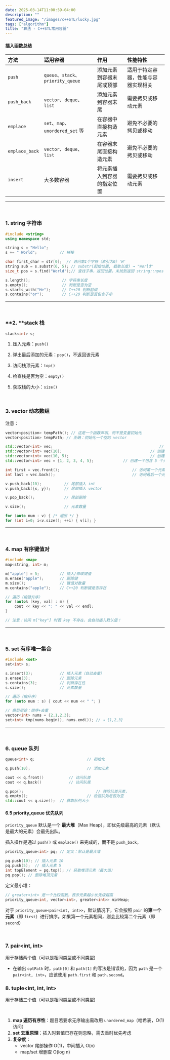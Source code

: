 ```yaml
---
date: 2025-03-14T11:00:59-04:00
description: ""
featured_image: "/images/c++STL/lucky.jpg"
tags: ["algorithm"]
title: "算法 - C++STL常用容器"
---
```


#### 插入函数总结

| 方法           | 适用容器                           | 作用                       | 性能特性                           |
| :------------- | :--------------------------------- | :------------------------- | :--------------------------------- |
| `push`         | `queue`、`stack`、`priority_queue` | 添加元素到容器末尾或顶部   | 适用于特定容器，性能与容器实现相关 |
| `push_back`    | `vector`、`deque`、`list`          | 添加元素到容器末尾         | 需要拷贝或移动元素                 |
| `emplace`      | `set`、`map`、`unordered_set` 等   | 在容器中直接构造元素       | 避免不必要的拷贝或移动             |
| `emplace_back` | `vector`、`deque`、`list`          | 在容器末尾直接构造元素     | 避免不必要的拷贝或移动             |
| `insert`       | 大多数容器                         | 将元素插入到容器的指定位置 | 需要拷贝或移动元素                 |

------

&nbsp;

### **1. string 字符串**

```cpp
#include <string>
using namespace std;

string s = "Hello";
s += " World";          // 拼接

char first_char = str[0];  // 访问第1个字符（索引为0）'H'
string sub = s.substr(6, 5); // substr(起始位置, 截取长度) → "World"
size_t pos = s.find("World");// 查找子串，返回位置，未找到返回 string::npos

s.length();              // 字符串长度
s.empty();               // 判断是否为空
s.starts_with("He");     // C++20 判断前缀
s.contains("or");        // C++20 判断是否包含子串
```

---

&nbsp;

### **2. **stack 栈

```c++
stack<int> s;
```

1. 压入元素：`push()`

2. 弹出最后添加的元素：`pop()`，不返回该元素

3. 访问栈顶元素：`top()`

4. 检查栈是否为空：`empty()`

5. 获取栈的大小：`size()`

&nbsp;

### 3. vector 动态数组

注意：

```c++
vector<position> tempPath(); // 这是一个函数声明，而不是变量初始化
vector<position> tempPath; // 正确：初始化一个空的 vector
```



```c++
std::vector<int> vec; 												// 创建一个空的 int 类型 vector
std::vector<int> vec(10); 										// 创建一个包含 10 个元素的 vector，初始值为 0
std::vector<int> vec(10, 5); 									// 创建一个包含 10 个元素的 vector，初始值为 5
std::vector<int> vec = {1, 2, 3, 4, 5}; 			// 创建一个包含 5 个元素的 vector
```

```cpp
int first = vec.front(); 								// 访问第一个元素
int last = vec.back();  								// 访问最后一个元素

v.push_back(10);          // 尾部插入 int
v.push_back({x, y});      // 尾部插入 vector

v.pop_back();             // 尾部删除

v.size();                 // 元素数量

for (auto num : v) { /* 遍历 */ }
for (int i=0; i<v.size(); ++i) { v[i]; }
```

---

&nbsp;

### 4. map 有序键值对

```cpp
#include <map>
map<string, int> m;

m["apple"] = 5;         // 插入/修改键值
m.erase("apple");       // 删除键
m.size();               // 键值对数量
m.contains("apple");    // C++20 判断键是否存在

// 遍历（按键升序）
for (auto& [key, val] : m) { 
    cout << key << ": " << val << endl; 
}

// 注意：访问 m["key"] 时若 key 不存在，会自动插入默认值！
```

---

&nbsp;

### 5. set 有序唯一集合

```cpp
#include <set>
set<int> s;

s.insert(3);            // 插入元素（自动去重）
s.erase(3);             // 删除元素
s.contains(3);          // 判断存在性
s.size();               // 元素数量

// 遍历（按升序）
for (auto num : s) { cout << num << " "; }

// 典型用途：排序+去重
vector<int> nums = {2,1,2,3};
set<int> tmp(nums.begin(), nums.end()); // → {1,2,3}
```

---

&nbsp;

### 6. queue 队列

```c++
queue<int> q;						// 初始化

q.push(10);							// 添加元素

cout << q.front() 			// 访问队首
cout << q.back()   			// 访问队尾

q.pop();								// 移除队首元素，
q.empty();							// 检查队列是否为空
std::cout << q.size();  // 获取队列大小
```
#### 6.5 priority_queue 优先队列

`priority_queue` 默认是一个 **最大堆**（Max Heap），即优先级最高的元素（默认是最大的元素）会最先出队。

插入操作是通过 `push()` 或 `emplace()` 来完成的，而不是 `push_back`。

```c++
priority_queue<int> pq; // 定义：默认是最大堆

pq.push(10); // 插入元素 10
pq.push(5);  // 插入元素 5
int topElement = pq.top(); // 获取堆顶元素（最大值）
pq.pop(); // 删除堆顶元素
```

定义最小堆：

```c++
// greater<int> 是一个比较函数，表示元素越小优先级越高
priority_queue<int, vector<int>, greater<int>> minHeap;
```

对于 `priority_queue<pair<int, int>>`，默认情况下，它会按照 `pair` 的**第一个元素**（即 `first`）进行排序。如果第一个元素相同，则会比较第二个元素（即 `second`）

&nbsp;

### 7. pair<int, int>

用于存储两个值（可以是相同类型或不同类型)

- 在输出 `optPath` 时，`path[0]` 和 `path[1]` 的写法是错误的，因为 `path` 是一个 `pair<int, int>`，应该使用 `path.first` 和 `path.second`。

### 8. tuple<int, int, int>

用于存储三个值（可以是相同类型或不同类型)

&nbsp;

1. **map 遍历有序性**：题目若要求无序输出需改用 `unordered_map`（哈希表，O(1)访问）
2. **set 去重原理**：插入时若值已存在则忽略，需去重时优先考虑
3. **复杂度**：
   - vector 尾部操作 O(1)，中间插入 O(n)
   - map/set 增删查 O(log n)

